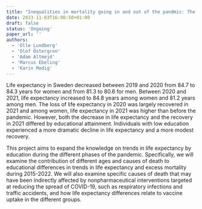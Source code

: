 ```yaml
---
title: "Inequalities in mortality going in and out of the pandmic: The contribution of age and cause of death to changes in life expectancy by education during 2015-2022."
date: 2023-11-03T16:00:50+01:00
draft: false
status: 'Ongoing'
paper_url: ''
authors:
  - 'Olle Lundberg'
  - 'Olof Östergren'
  - 'Adam Altmejd'
  - 'Marcus Ebeling'
  - 'Karin Modig'
---
```


Life expectancy in Sweden decreased between 2019 and 2020 from 84.7 to 84.3 years for women and from 81.3 to 80.6 for men. Between 2020 and 2021, life expectancy increased to 84.8 years among women and 81.2 years among men. The loss of life expectancy in 2020 was largely recovered in 2021 and among women, life expectancy in 2021 was higher than before the pandemic. However, both the decrease in life expectancy and the recovery in 2021 differed by educational attainment. Individuals with low education experienced a more dramatic decline in life expectancy and a more modest recovery.

This project aims to expand the knowledge on trends in life expectancy by education during the different phases of the pandemic. Specifically, we will examine the contribution of different ages and causes of death to educational differences in trends in life expectancy and excess mortality during 2015-2022. We will also examine specific causes of death that may have been indirectly affected by nonpharmaceutical interventions targeted at reducing the spread of COVID-19, such as respiratory infections and traffic accidents, and how life expectancy differences relate to vaccine uptake in the different groups.